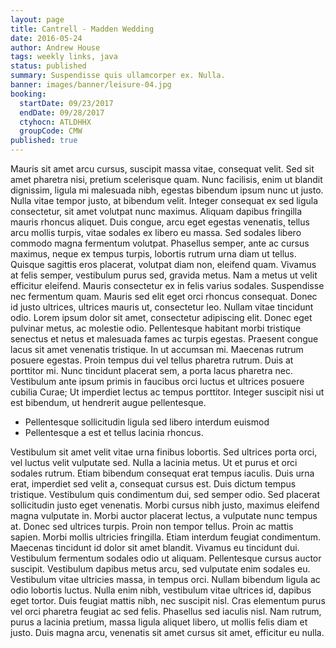 ```yaml
---
layout: page
title: Cantrell - Madden Wedding
date: 2016-05-24
author: Andrew House
tags: weekly links, java
status: published
summary: Suspendisse quis ullamcorper ex. Nulla.
banner: images/banner/leisure-04.jpg
booking:
  startDate: 09/23/2017
  endDate: 09/28/2017
  ctyhocn: ATLDHHX
  groupCode: CMW
published: true
---
```

Mauris sit amet arcu cursus, suscipit massa vitae, consequat velit. Sed sit amet pharetra nisi, pretium scelerisque quam. Nunc facilisis, enim ut blandit dignissim, ligula mi malesuada nibh, egestas bibendum ipsum nunc ut justo. Nulla vitae tempor justo, at bibendum velit. Integer consequat ex sed ligula consectetur, sit amet volutpat nunc maximus. Aliquam dapibus fringilla mauris rhoncus aliquet. Duis congue, arcu eget egestas venenatis, tellus arcu mollis turpis, vitae sodales ex libero eu massa. Sed sodales libero commodo magna fermentum volutpat. Phasellus semper, ante ac cursus maximus, neque ex tempus turpis, lobortis rutrum urna diam ut tellus. Quisque sagittis eros placerat, volutpat diam non, eleifend quam. Vivamus at felis semper, vestibulum purus sed, gravida metus. Nam a metus ut velit efficitur eleifend. Mauris consectetur ex in felis varius sodales. Suspendisse nec fermentum quam. Mauris sed elit eget orci rhoncus consequat.
Donec id justo ultrices, ultrices mauris ut, consectetur leo. Nullam vitae tincidunt odio. Lorem ipsum dolor sit amet, consectetur adipiscing elit. Donec eget pulvinar metus, ac molestie odio. Pellentesque habitant morbi tristique senectus et netus et malesuada fames ac turpis egestas. Praesent congue lacus sit amet venenatis tristique. In ut accumsan mi. Maecenas rutrum posuere egestas. Proin tempus dui vel tellus pharetra rutrum. Duis at porttitor mi. Nunc tincidunt placerat sem, a porta lacus pharetra nec. Vestibulum ante ipsum primis in faucibus orci luctus et ultrices posuere cubilia Curae; Ut imperdiet lectus ac tempus porttitor. Integer suscipit nisi ut est bibendum, ut hendrerit augue pellentesque.

* Pellentesque sollicitudin ligula sed libero interdum euismod
* Pellentesque a est et tellus lacinia rhoncus.

Vestibulum sit amet velit vitae urna finibus lobortis. Sed ultrices porta orci, vel luctus velit vulputate sed. Nulla a lacinia metus. Ut et purus et orci sodales rutrum. Etiam bibendum consequat erat tempus iaculis. Duis urna erat, imperdiet sed velit a, consequat cursus est. Duis dictum tempus tristique. Vestibulum quis condimentum dui, sed semper odio. Sed placerat sollicitudin justo eget venenatis. Morbi cursus nibh justo, maximus eleifend magna vulputate in. Morbi auctor placerat lectus, a vulputate nunc tempus at. Donec sed ultrices turpis. Proin non tempor tellus. Proin ac mattis sapien. Morbi mollis ultricies fringilla.
Etiam interdum feugiat condimentum. Maecenas tincidunt id dolor sit amet blandit. Vivamus eu tincidunt dui. Vestibulum fermentum sodales odio ut aliquam. Pellentesque cursus auctor suscipit. Vestibulum dapibus metus arcu, sed vulputate enim sodales eu. Vestibulum vitae ultricies massa, in tempus orci. Nullam bibendum ligula ac odio lobortis luctus. Nulla enim nibh, vestibulum vitae ultrices id, dapibus eget tortor. Duis feugiat mattis nibh, nec suscipit nisl. Cras elementum purus vel orci pharetra feugiat ac sed felis. Phasellus sed iaculis nisl. Nam rutrum, purus a lacinia pretium, massa ligula aliquet libero, ut mollis felis diam et justo. Duis magna arcu, venenatis sit amet cursus sit amet, efficitur eu nulla.
